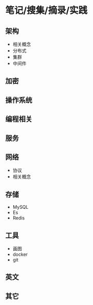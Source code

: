 # 笔记/搜集/摘录/实践

## 架构
- 相关概念
- 分布式
- 集群
- 中间件

## 加密

## 操作系统

## 编程相关

## 服务

## 网络
- 协议
- 相关概念

## 存储
- MySQL
- Es
- Redis

## 工具
- 画图
- docker
- git

## 英文

## 其它